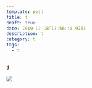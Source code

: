 ```yaml
---
template: post
title: t
draft: true
date: 2019-12-18T17:56:48.976Z
description: t
category: t
tags:
  - t
---
```

tt

![](/media/netlify.png)
